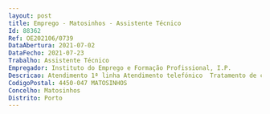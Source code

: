```yaml
--- 
layout: post
title: Emprego - Matosinhos - Assistente Técnico
Id: 88362
Ref: OE202106/0739
DataAbertura: 2021-07-02
DataFecho: 2021-07-23
Trabalho: Assistente Técnico
Empregador: Instituto do Emprego e Formação Profissional, I.P.
Descricao: Atendimento 1ª linha Atendimento telefónico  Tratamento de correio  receção e encaminhamento  Expedição Registar solicitações e encaminhar para os respetivos serviços áreas   Controle de economato  Digitalização de arquivo.
CodigoPostal: 4450-047 MATOSINHOS
Concelho: Matosinhos
Distrito: Porto
--- 
```

